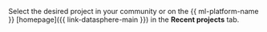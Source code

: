 Select the desired project in your community or on the {{ ml-platform-name }} [homepage]({{ link-datasphere-main }}) in the **Recent projects** tab.